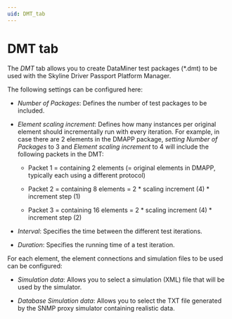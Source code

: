 ```yaml
---
uid: DMT_tab
---
```


# DMT tab

The *DMT* tab allows you to create DataMiner test packages (\*.dmt) to be used with the Skyline Driver Passport Platform Manager.

The following settings can be configured here:

- *Number of Packages*: Defines the number of test packages to be included.

- *Element scaling increment*: Defines how many instances per original element should incrementally run with every iteration. For example, in case there are 2 elements in the DMAPP package, *setting Number of Packages* to 3 and *Element scaling increment* to 4 will include the following packets in the DMT:

    - Packet 1 = containing 2 elements (= original elements in DMAPP, typically each using a different protocol)

    - Packet 2 = containing 8 elements = 2 \* scaling increment (4) \* increment step (1)

    - Packet 3 = containing 16 elements = 2 \* scaling increment (4) \* increment step (2)

- *Interval*: Specifies the time between the different test iterations.

- *Duration*: Specifies the running time of a test iteration.

For each element, the element connections and simulation files to be used can be configured:

- *Simulation data*: Allows you to select a simulation (XML) file that will be used by the simulator.

- *Database Simulation data*: Allows you to select the TXT file generated by the SNMP proxy simulator containing realistic data.
